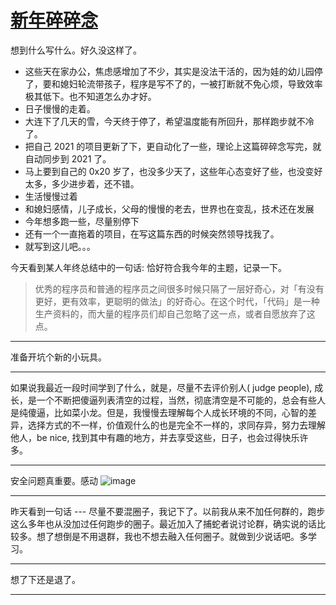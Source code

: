 # [新年碎碎念](https://github.com/yihong0618/gitblog/issues/201)

想到什么写什么。好久没这样了。

- 这些天在家办公，焦虑感增加了不少，其实是没法干活的，因为娃的幼儿园停了，要和媳妇轮流带孩子，程序是写不了的，一被打断就不免心烦，导致效率极其低下。也不知道怎么办才好。
- 日子慢慢的走着。
- 大连下了几天的雪，今天终于停了，希望温度能有所回升，那样跑步就不冷了。
- 把自己 2021 的项目更新了下，更自动化了一些，理论上这篇碎碎念写完，就自动同步到 2021 了。
- 马上要到自己的 0x20 岁了，也没多少天了，这些年心态变好了些，也没变好太多，多少进步着，还不错。
- 生活慢慢过着
- 和媳妇感情，儿子成长，父母的慢慢的老去，世界也在变乱，技术还在发展
- 今年想多跑一些，尽量别停下
- 还有一个一直拖着的项目，在写这篇东西的时候突然领导找我了。
- 就写到这儿吧。。。

今天看到某人年终总结中的一句话: 恰好符合我今年的主题，记录一下。
> 优秀的程序员和普通的程序员之间很多时候只隔了一层好奇心，对「有没有更好，更有效率，更聪明的做法」的好奇心。在这个时代，「代码」是一种生产资料的，而大量的程序员们却自己忽略了这一点，或者自愿放弃了这点。

---

准备开坑个新的小玩具。

---

如果说我最近一段时间学到了什么，就是，尽量不去评价别人( judge people), 成长，是一个不断把傻逼列表清空的过程，当然，彻底清空是不可能的，总会有些人是纯傻逼，比如菜小龙。但是，我慢慢去理解每个人成长环境的不同，心智的差异，选择方式的不一样，价值观什么的也是完全不一样的，求同存异，努力去理解他人，be nice, 找到其中有趣的地方，并去享受这些，日子，也会过得快乐许多。

---

安全问题真重要。感动
![image](https://user-images.githubusercontent.com/15976103/105130749-8e56c900-5b22-11eb-9b8b-efbe350c8c37.png)



---

昨天看到一句话 --- 尽量不要混圈子，我记下了。以前我从来不加任何群的，跑步这么多年也从没加过任何跑步的圈子。最近加入了捕蛇者说讨论群，确实说的话比较多。想了想倒是不用退群，我也不想去融入任何圈子。就做到少说话吧。多学习。

---

想了下还是退了。

---
